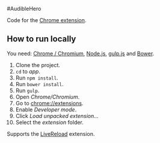 #AudibleHero

Code for the [Chrome extension](http://audiblehero.com).

## How to run locally

You need: 
[Chrome / Chromium](https://www.google.com/chrome),
[Node.js](https://nodejs.org),
[gulp.js](http://gulpjs.com) and
[Bower](http://bower.io).

1. Clone the project.
1. `cd` to _app_.
1. Run `npm install`.
1. Run `bower install`.
1. Run `gulp`.
1. Open _Chrome/Chromium_.
1. Go to [chrome://extensions](chrome://extensions).
1. Enable _Developer mode_.
1. Click _Load unpacked extension..._
1. Select the _extension_ folder.

Supports the [LiveReload](https://chrome.google.com/webstore/detail/livereload/jnihajbhpnppcggbcgedagnkighmdlei) extension.